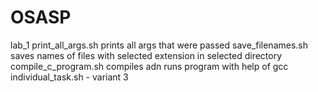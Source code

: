 # OSASP
lab_1
  print_all_args.sh prints all args that were passed
  save_filenames.sh saves names of files with selected extension in selected directory 
  compile_c_program.sh compiles adn runs program with help of gcc
  individual_task.sh - variant 3
